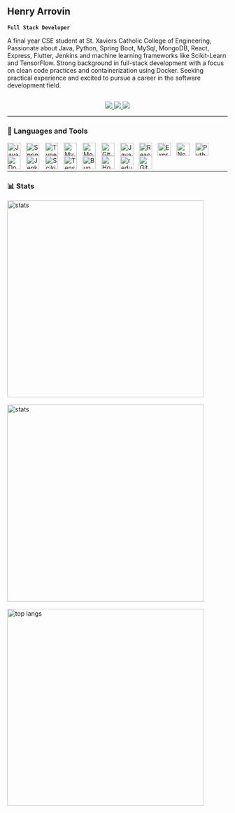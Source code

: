 ## Henry Arrovin

**`Full Stack Developer`**

A final year CSE student at St. Xaviers Catholic College of Engineering,
Passionate about Java, Python, Spring Boot, MySql, MongoDB, React,
Express, Flutter, Jenkins and machine learning frameworks like Scikit-Learn
and TensorFlow. Strong background in full-stack development with a focus
on clean code practices and containerization using Docker. Seeking
practical experience and excited to pursue a career in the software
development field.

##

<div align="center">
    <a href="mailto:henry.a.s.arrovin@gmail.com">
        <img src="https://img.shields.io/badge/Gmail-333333?style=for-the-badge&logo=gmail&logoColor=red" />
    </a>
    <a href="https://www.linkedin.com/in/henry-arrovin">
        <img src="https://img.shields.io/badge/LinkedIn-0077B5?style=for-the-badge&logo=linkedin&logoColor=white" />
    </a>
    <a href="https://henry-arrovin.web.app">
        <img src="https://img.shields.io/badge/Portfolio-FF5722?style=for-the-badge&logo=todoist&logoColor=white" />
    </a>
</div>
<hr />

### 🧰 Languages and Tools

<img align="left" alt="Java" width="30px" style="padding-right:10px;" src="https://cdn.jsdelivr.net/gh/devicons/devicon/icons/java/java-original.svg"/>
<img align="left" alt="Spring" width="30px" style="padding-right:10px;" src="https://cdn.jsdelivr.net/gh/devicons/devicon/icons/spring/spring-original.svg" />
<img align="left" alt="TypeScript" width="30px" style="padding-right:10px;" src="https://cdn.jsdelivr.net/gh/devicons/devicon/icons/typescript/typescript-plain.svg" />
<img align="left" alt="MySql" width="30px" style="padding-right:10px;" src="https://cdn.jsdelivr.net/gh/devicons/devicon@latest/icons/mysql/mysql-original.svg" />
<img align="left" alt="MongoDB" width="30px" style="padding-right:10px;" src="https://cdn.jsdelivr.net/gh/devicons/devicon@latest/icons/mongodb/mongodb-original.svg" />
<img align="left" alt="Git" width="30px" style="padding-right:10px;" src="https://cdn.jsdelivr.net/gh/devicons/devicon/icons/git/git-original.svg" />
<img align="left" alt="JavaScript" width="30px" style="padding-right:10px;" src="https://cdn.jsdelivr.net/gh/devicons/devicon/icons/javascript/javascript-plain.svg" />
<img align="left" alt="React" width="30px" style="padding-right:10px;" src="https://cdn.jsdelivr.net/gh/devicons/devicon/icons/react/react-original.svg" />
<img align="left" alt="Express" width="30px" style="padding-right:10px;" src="https://img.icons8.com/officel/80/express-js.png" />
<img align="left" alt="NodeJS" width="30px" style="padding-right:10px;" src="https://cdn.jsdelivr.net/gh/devicons/devicon/icons/nodejs/nodejs-original.svg" />
<img align="left" alt="Python" width="30px" style="padding-right:10px;" src="https://cdn.jsdelivr.net/gh/devicons/devicon@latest/icons/python/python-original.svg" />
<img align="left" alt="Docker" width="30px" style="padding-right:10px;" src="https://cdn.jsdelivr.net/gh/devicons/devicon@latest/icons/docker/docker-original.svg" />
<img align="left" alt="Jenkins" width="30px" style="padding-right:10px;" src="https://cdn.jsdelivr.net/gh/devicons/devicon@latest/icons/jenkins/jenkins-original.svg" />
<img align="left" alt="ScikitLearn" width="30px" style="padding-right:10px;" src="https://cdn.jsdelivr.net/gh/devicons/devicon@latest/icons/scikitlearn/scikitlearn-original.svg" />
<img align="left" alt="Tensorflow" width="30px" style="padding-right:10px;" src="https://cdn.jsdelivr.net/gh/devicons/devicon@latest/icons/tensorflow/tensorflow-original.svg" />
<img align="left" alt="Bun" width="30px" style="padding-right:10px;" src="https://icon.icepanel.io/Technology/svg/Bun.svg" />
<img align="left" alt="Hono" width="30px" style="padding-right:10px;" src="https://upload.wikimedia.org/wikipedia/commons/6/60/Hono-logo.svg" />
<img align="left" alt="redux" width="30px" style="padding-right:10px;" src="https://redux.js.org/img/redux.svg" />
<img align="left" alt="GitHub" width="30px" style="padding-right:10px;" src="https://cdn.jsdelivr.net/gh/devicons/devicon/icons/github/github-original.svg" />
<br />
<br />
<br />
<hr />

### 📊 Stats

<div>
    <img width="450" align="center" src="https://github-readme-streak-stats-salesp07.vercel.app/?user=Henryarrovin&count_private=true&theme=react&border_radius=10" alt="stats">
    <br /> <br />
    <img width="450" align="center" src="https://github-readme-stats-salesp07.vercel.app/api?username=Henryarrovin&count_private=true&show_icons=true&theme=react&rank_icon=github&border_radius=10%22%20alt=%22readme%20stats" alt="stats">
    <br /> <br />
    <img width="450" align="center" src="https://github-readme-stats-salesp07.vercel.app/api/top-langs/?username=Henryarrovin&hide=HTML&langs_count=8&layout=compact&theme=react&border_radius=10&size_weight=0.5&count_weight=0.5&exclude_repo=github-readme-stats" alt="top langs" />
</div>

<!--
**Henryarrovin/Henryarrovin** is a ✨ _special_ ✨ repository because its `README.md` (this file) appears on your GitHub profile.

Here are some ideas to get you started:

- 🔭 I’m currently working on ...
- 🌱 I’m currently learning ...
- 👯 I’m looking to collaborate on ...
- 🤔 I’m looking for help with ...
- 💬 Ask me about ...
- 📫 How to reach me: ...
- 😄 Pronouns: ...
- ⚡ Fun fact: ...
-->

